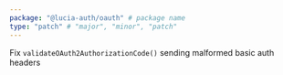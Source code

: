 ```yaml
---
package: "@lucia-auth/oauth" # package name
type: "patch" # "major", "minor", "patch"
---
```


Fix `validateOAuth2AuthorizationCode()` sending malformed basic auth headers